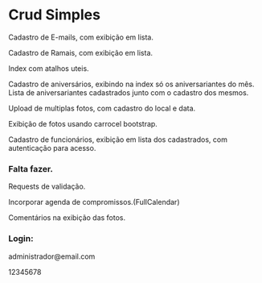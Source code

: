 <h1>Crud Simples</h1>
<p>Cadastro de E-mails, com exibição em lista.</p>
<p>Cadastro de Ramais, com exibição em lista.</p>
<p>Index com atalhos uteis.</p>
<p>Cadastro de aniversários, exibindo na index só os aniversariantes do mês. Lista de aniversariantes cadastrados junto com o cadastro dos mesmos.</p>
<p>Upload de multiplas fotos, com cadastro do local e data.</p>
<p>Exibição de fotos usando carrocel bootstrap.</p>
<p>Cadastro de funcionários, exibição em lista dos cadastrados, com autenticação para acesso.</p>
<h3>Falta fazer.</h3>
<p>Requests de validação.</p>
<p>Incorporar agenda de compromissos.(FullCalendar)</p>
<p>Comentários na exibição das fotos.</p>
<h3>Login:</h3>
<p>administrador@email.com</p>
<p>12345678</p>
